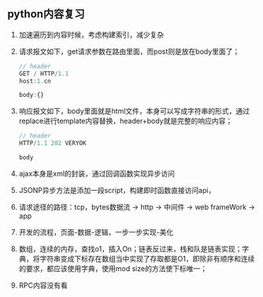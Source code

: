 ## python内容复习

1. 加速遍历到内容时候，考虑构建索引，减少复杂

2. 请求报文如下，get请求参数在路由里面，而post则是放在body里面了；

   ```jsx
   // header
   GET / HTTP/1.1
   host:1.cn
   
   body:{}
   ```

3. 响应报文如下，body里面就是html文件，本身可以写成字符串的形式，通过replace进行template内容替换，header+body就是完整的响应内容；

   ```jsx
   // header
   HTTP/1.1 202 VERYOK
   
   body
   ```

4. ajax本身是xml的封装，通过回调函数实现异步访问

5. JSONP异步方法是添加一段script，构建即时函数直接访问api，

6. 请求途径的路径：tcp，bytes数据流 -> http -> 中间件 -> web frameWork -> app

7. 开发的流程，页面-数据-逻辑，一步一步实现-美化

8. 数组，连续的内存，查找o1，插入On；链表反过来，栈和队是链表实现；字典，将字符串变成下标存在数组当中实现了存取都是O1，即除非有顺序和连续的要求，都应该使用字典，使用mod size的方法使下标唯一；

9. RPC内容没有看























